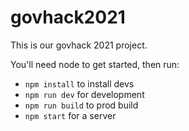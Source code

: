 # govhack2021

This is our govhack 2021 project.

You'll need node to get started, then run:

- `npm install` to install devs
- `npm run dev` for development
- `npm run build` to prod build
- `npm start` for a server
